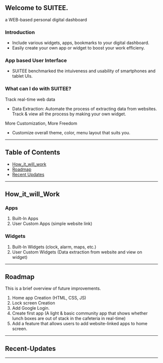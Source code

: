 ## Welcome to SUITEE.
a WEB-based personal digital dashboard
<br>

### Introduction
- Include various widgets, apps, bookmarks to your digital dashboard.
- Easily create your own app or widget to boost your work efficieny.

### App based User Interface
- SUITEE benchmarked the intuiveness and usability of smartphones and tablet UIs.

### What can I do with SUITEE?
Track real-time web data
- Data Extraction: Automate the process of extracting data from websites. Track & view all the process by making your own widget.

More Customization, More Freedom
- Customize overall theme, color, menu layout that suits you. 

---
## Table of Contents
- [How_it_will_work](#how_it_will_work)
- [Roadmap](#Roadmap)
- [Recent Updates](#Recent-Updates)

---
## How_it_will_Work
### Apps
1. Built-In Apps
2. User Custom Apps (simple website link)
### Widgets
1. Built-In Widgets (clock, alarm, maps, etc.)
2. User Custom Widgets (Data extraction from website and view on widget)

---
## Roadmap
This is a brief overview of future improvements.
1. Home app Creation (HTML, CSS, JS)
2. Lock screen Creation
3. Add Google Login.
4. Create first app (A light & basic community app that shows whether lunch boxes are out of stack in the cafeteria in real-time)
5. Add a feature that allows users to add website-linked apps to home screen.

---
## Recent-Updates
---



